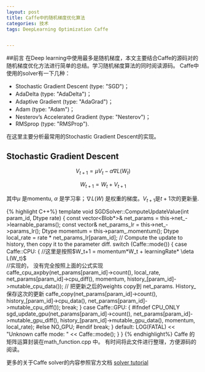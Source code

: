 ```yaml
---
layout: post
title: Caffe中的随机梯度优化算法
categories: 技术
tags: DeepLearning Optimization Caffe


---
```


##前言
在Deep learning中使用最多是随机梯度，本文主要结合Caffe的源码对的随机梯度优化方法进行简单的总结。学习随机梯度算法的同时阅读源码。 
Caffe中使用的solver有一下几种：

 - Stochastic Gradient Descent (type: "SGD")；
 - AdaDelta (type: "AdaDelta")；
 - Adaptive Gradient (type: "AdaGrad")；
 - Adam (type: "Adam")；
 - Nesterov’s Accelerated Gradient (type: "Nesterov")；
 - RMSprop (type: "RMSProp"). 

在这里主要分析最常用的Stochastic Gradient Descent的实现。
 
## Stochastic Gradient Descent



$$ V_{t+1} = \mu V_t - \alpha \nabla L(W_t) $$

$$ W_{t+1} = W_t + V_{t+1} $$

其中$\mu$ 是momentu, $\alpha$ 是学习率；$\nabla L(W)$ 是权重的梯度。$V_{t+1}$是$t+1$次的更新量.

{% highlight  C++%}
template <typename Dtype>
void SGDSolver<Dtype>::ComputeUpdateValue(int param_id, Dtype rate) {
  const vector<Blob<Dtype>*>& net_params = this->net_->learnable_params();
  const vector<float>& net_params_lr = this->net_->params_lr();
  Dtype momentum = this->param_.momentum();
  Dtype local_rate = rate * net_params_lr[param_id];
  // Compute the update to history, then copy it to the parameter diff.
  switch (Caffe::mode()) {
  case Caffe::CPU: {
  //这里是按照$W_t+1 = momentum*W_t + learningRate* \deta L(W_t)$  
  //实现的， 没有完全按照上面的公式实现
    caffe_cpu_axpby(net_params[param_id]->count(), local_rate,
              net_params[param_id]->cpu_diff(), momentum,
              history_[param_id]->mutable_cpu_data());
// 把更新之后的weights copy到 net_params. History_ 保存这次的更新
    caffe_copy(net_params[param_id]->count(),
        history_[param_id]->cpu_data(),
        net_params[param_id]->mutable_cpu_diff());
    break;
  }
  case Caffe::GPU: {
#ifndef CPU_ONLY
    sgd_update_gpu(net_params[param_id]->count(),
        net_params[param_id]->mutable_gpu_diff(),
        history_[param_id]->mutable_gpu_data(),
        momentum, local_rate);
#else
    NO_GPU;
#endif
    break;
  }
  default:
    LOG(FATAL) << "Unknown caffe mode: " << Caffe::mode();
  }
}
{% endhighlight%}
Caffe 的矩阵运算封装在math_function.cpp 中。 有时间将此文件进行整理，方便源码的阅读。 

更多的关于Caffe solver的内容参照官方文档 [solver tutorial][1]


  [1]: http://caffe.berkeleyvision.org/tutorial/solver.html
